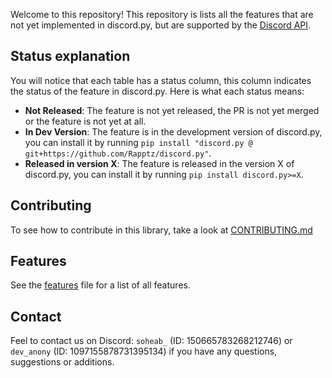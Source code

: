 Welcome to this repository! This repository is lists all the features that are not yet implemented in discord.py, but are supported by the [Discord API](https://discord.com/developers/docs/intro).


## Status explanation

You will notice that each table has a status column, this column indicates the status of the feature in discord.py. Here is what each status means:

- **Not Released**:
    The feature is not yet released, the PR is not yet merged or the feature is not yet at all.
- **In Dev Version**:
    The feature is in the development version of discord.py, you can install it by running ``pip install "discord.py @ git+https://github.com/Rapptz/discord.py"``.
- **Released in version X**:
    The feature is released in the version X of discord.py, you can install it by running ``pip install discord.py>=X``.

## Contributing

To see how to contribute in this library, take a look at [CONTRIBUTING.md](/.github/CONTRIBUTING.md)

## Features

See the [features](FEATURES.md) file for a list of all features.

## Contact

Feel to contact us on Discord: `soheab_` (ID: 150665783268212746) or `dev_anony` (ID: 1097155878731395134) if you have any questions, suggestions or additions.
